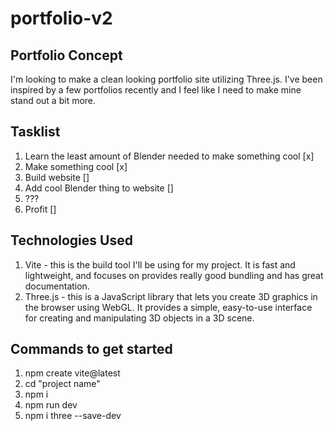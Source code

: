 # portfolio-v2

## Portfolio Concept
I'm looking to make a clean looking portfolio site utilizing Three.js. I've been inspired by a few portfolios recently and I feel like I need to make mine stand out a bit more. 

## Tasklist
1. Learn the least amount of Blender needed to make something cool [x]
2. Make something cool [x] 
2. Build website []
3. Add cool Blender thing to website []
4. ???
5. Profit []

## Technologies Used
1. Vite - this is the build tool I'll be using for my project. It is fast and lightweight, and focuses on provides really good bundling and has great documentation.
2. Three.js - this is a JavaScript library that lets you create 3D graphics in the browser using WebGL. It provides a simple, easy-to-use interface for creating and manipulating 3D objects in a 3D scene. 

## Commands to get started
1. npm create vite@latest
2. cd "project name"
2. npm i
2. npm run dev
2. npm i three --save-dev


